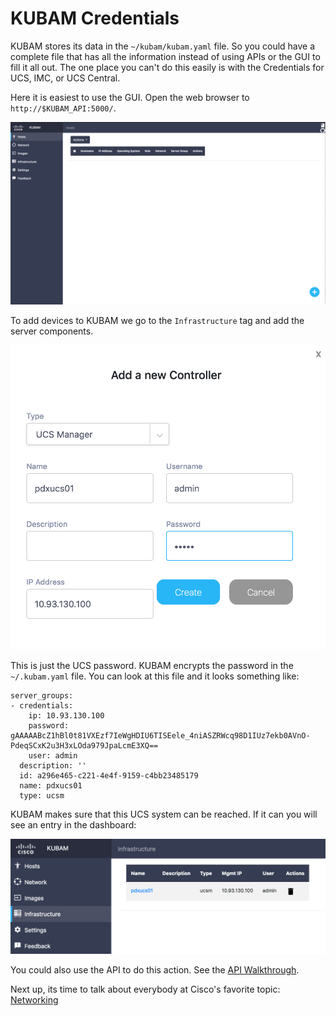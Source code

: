 # KUBAM Credentials

KUBAM stores its data in the `~/kubam/kubam.yaml` file.  So you could have a complete file that has all the information instead of using APIs or the GUI to fill it all out.  The one place you can't do this easily is with the Credentials for UCS, IMC, or UCS Central. 

Here it is easiest to use the GUI.  Open the web browser to `http://$KUBAM_API:5000/`.  

![kubam01](../img/cred01.png)

To add devices to KUBAM we go to the `Infrastructure` tag and add the server components. 

![cred](../img/cred02.png)

This is just the UCS password.  KUBAM encrypts the password in the `~/.kubam.yaml` file.  You can look at this file and it looks something like: 

```
server_groups:
- credentials:
    ip: 10.93.130.100
    password: gAAAAABcZ1hBl0t81VXEzf7IeWgHDIU6TISEele_4niASZRWcq98D1IUz7ekb0AVnO-PdeqSCxK2u3H3xLOda979JpaLcmE3XQ==
    user: admin
  description: ''
  id: a296e465-c221-4e4f-9159-c4bb23485179
  name: pdxucs01
  type: ucsm
```

KUBAM makes sure that this UCS system can be reached.  If it can you will see an entry in the dashboard:

![new system](../img/cred03.png)


You could also use the API to do this action.  See the [API Walkthrough](https://ciscoucs.github.io/site/kubam/developer/APIGUIDE.html).  

Next up, its time to talk about everybody at Cisco's favorite topic:  [Networking](https://ciscoucs.github.io/site/kubam/configure/network.md)




